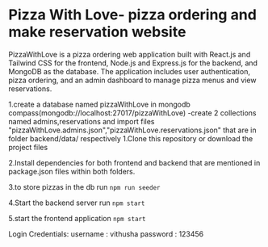 # Pizza With Love- pizza ordering and make reservation website

PizzaWithLove is a pizza ordering web application built with React.js and Tailwind CSS for the frontend, Node.js and Express.js for the backend, and MongoDB as the database. The application includes user authentication, pizza ordering, and an admin dashboard to manage pizza menus and view reservations.

1.create a database named pizzaWithLove in mongodb compass(mongodb://localhost:27017/pizzaWithLove)
    -create 2 collections named admins,reservations and import files "pizzaWithLove.admins.json","pizzaWithLove.reservations.json" that are in folder backend/data/ respectively 
1.Clone this repository or download the project files

2.Install dependencies for both frontend and backend that are mentioned in package.json files within both folders.

3.to store pizzas in the db run `npm run seeder`

4.Start the backend server run `npm start`

5.start the frontend application `npm start`



Login Credentials:
 username : vithusha
 password : 123456
